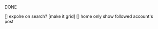 <!-- [] DELETE SAME EXISTED NOTIFICATION OBJECT ON LIKE MODEL
[] IF SAME LIKE OBJECT HAVE SAME PARENT ID DELETE THE OLDER ONE -->
DONE

<!-- [] make following and follower -->
<!-- [] add search bar in search segment -->
[] expolre on search? [make it grid]
[] home only show followed account's post